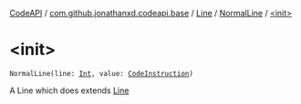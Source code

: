 [CodeAPI](../../../index.md) / [com.github.jonathanxd.codeapi.base](../../index.md) / [Line](../index.md) / [NormalLine](index.md) / [&lt;init&gt;](.)

# &lt;init&gt;

`NormalLine(line: `[`Int`](https://kotlinlang.org/api/latest/jvm/stdlib/kotlin/-int/index.html)`, value: `[`CodeInstruction`](../../../com.github.jonathanxd.codeapi/-code-instruction.md)`)`

A Line which does extends [Line](../index.md)

